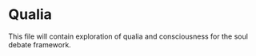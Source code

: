 # Qualia

This file will contain exploration of qualia and consciousness for the soul debate framework.